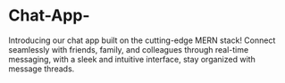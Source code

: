# Chat-App-
Introducing our chat app built on the cutting-edge MERN stack! Connect seamlessly with friends, family, and colleagues through real-time messaging, with a sleek and intuitive interface, stay organized with message threads.
